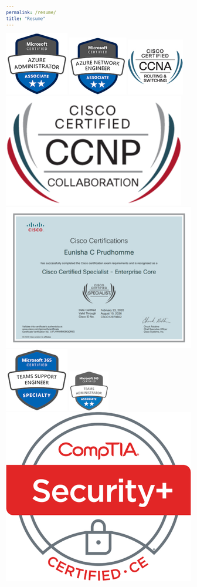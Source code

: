 ```yaml
---
permalink: /resume/
title: "Resume"
---
```


<img src="/assets/images/resume-badge-azure-admin.png">
<img src="/assets/images/resume-badge-azure-networking.png">
<img src="/assets/images/resume-badge-ccna.jpg">
<img src="/assets/images/resume-badge-ccnp-collab.png">
<img src="/assets/images/resume-badge-Enterprise Core.png">
<img src="/assets/images/resume-badge-teams-support.png">
<img src="/assets/images/resume-badge-teams.png">
<img src="/assets/images/resume-badge-securityplus.png">


